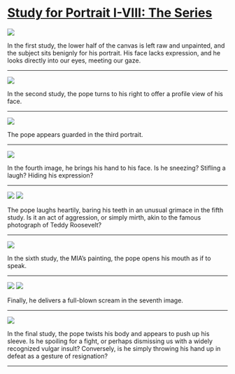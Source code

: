 # [Study for Portrait I-VIII: The Series](http://artstories.artsmia.org/#/stories/1138)

![](http://cdn.dx.artsmia.org/thumbs/tn_2014_TDX_MIAArtStories_429.jpg)

In the first study, the lower half of the canvas is left raw and unpainted, and the subject sits benignly for his portrait. His face lacks expression, and he looks directly into our eyes, meeting our gaze.

---

![](http://cdn.dx.artsmia.org/thumbs/tn_2014_TDX_MIAArtStories_430.jpg)

In the second study, the pope turns to his right to offer a profile view of his face.

---

![](http://cdn.dx.artsmia.org/thumbs/tn_2014_TDX_MIAArtStories_431.jpg)

The pope appears guarded in the third portrait.

---

![](http://cdn.dx.artsmia.org/thumbs/tn_null.jpg)

In the fourth image, he brings his hand to his face. Is he sneezing? Stifling a laugh? Hiding his expression?

---

![](http://cdn.dx.artsmia.org/thumbs/tn_2014_TDX_MIAArtStories_434.jpg)
![](http://cdn.dx.artsmia.org/thumbs/tn_2014_TDX_MIAArtStories_366.jpg)

The pope laughs heartily, baring his teeth in an unusual grimace in the fifth study. Is it an act of aggression, or simply mirth, akin to the famous photograph of Teddy Roosevelt?

---

![](http://cdn.dx.artsmia.org/thumbs/tn_mia_4001848.jpg)

In the sixth study, the MIA’s painting, the pope opens his mouth as if to speak.

---

![](http://cdn.dx.artsmia.org/thumbs/tn_2014_TDX_MIAArtStories_432.jpg)
![](http://cdn.dx.artsmia.org/thumbs/tn_2014_TDX_MIAArtStories_420.jpg)

Finally, he delivers a full-blown scream in the seventh image.

---

![](http://cdn.dx.artsmia.org/thumbs/tn_2014_TDX_MIAArtStories_433.jpg)

In the final study, the pope twists his body and appears to push up his sleeve. Is he spoiling for a fight, or perhaps dismissing us with a widely recognized vulgar insult? Conversely, is he simply throwing his hand up in defeat as a gesture of resignation?

---
